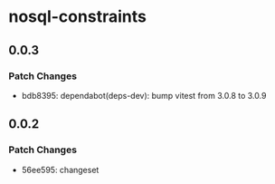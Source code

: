 # nosql-constraints

## 0.0.3

### Patch Changes

- bdb8395: dependabot(deps-dev): bump vitest from 3.0.8 to 3.0.9

## 0.0.2

### Patch Changes

- 56ee595: changeset
